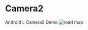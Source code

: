 # Camera2
Android L Camera2 Demo
![road map](https://github.com/pinguo-yuyidong/Camera2/blob/master/screenshots/pic.png)
